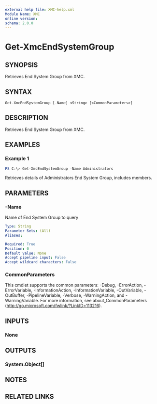 ```yaml
---
external help file: XMC-help.xml
Module Name: XMC
online version:
schema: 2.0.0
---
```


# Get-XmcEndSystemGroup

## SYNOPSIS
Retrieves End System Group from XMC.

## SYNTAX

```
Get-XmcEndSystemGroup [-Name] <String> [<CommonParameters>]
```

## DESCRIPTION
Retrieves End System Group from XMC.

## EXAMPLES

### Example 1
```powershell
PS C:\> Get-XmcEndSystemGroup -Name Administrators
```

Retrieves details of Administrators End System Group, includes members.

## PARAMETERS

### -Name
Name of End System Group to query

```yaml
Type: String
Parameter Sets: (All)
Aliases:

Required: True
Position: 0
Default value: None
Accept pipeline input: False
Accept wildcard characters: False
```

### CommonParameters
This cmdlet supports the common parameters: -Debug, -ErrorAction, -ErrorVariable, -InformationAction, -InformationVariable, -OutVariable, -OutBuffer, -PipelineVariable, -Verbose, -WarningAction, and -WarningVariable. For more information, see about_CommonParameters (http://go.microsoft.com/fwlink/?LinkID=113216).

## INPUTS

### None

## OUTPUTS

### System.Object[]

## NOTES

## RELATED LINKS

